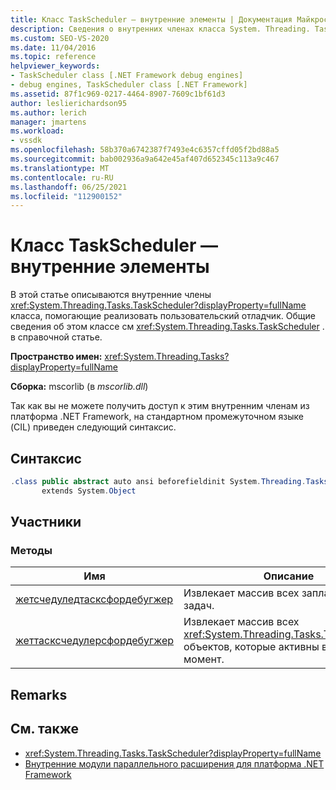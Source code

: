 ```yaml
---
title: Класс TaskScheduler — внутренние элементы | Документация Майкрософт
description: Сведения о внутренних членах класса System. Threading. Tasks. TaskScheduler, которые помогают реализовать пользовательский отладчик.
ms.custom: SEO-VS-2020
ms.date: 11/04/2016
ms.topic: reference
helpviewer_keywords:
- TaskScheduler class [.NET Framework debug engines]
- debug engines, TaskScheduler class [.NET Framework]
ms.assetid: 87f1c969-0217-4464-8907-7609c1bf61d3
author: leslierichardson95
ms.author: lerich
manager: jmartens
ms.workload:
- vssdk
ms.openlocfilehash: 58b370a6742387f7493e4c6357cffd05f2bd88a5
ms.sourcegitcommit: bab002936a9a642e45af407d652345c113a9c467
ms.translationtype: MT
ms.contentlocale: ru-RU
ms.lasthandoff: 06/25/2021
ms.locfileid: "112900152"
---
```

# <a name="taskscheduler-class---internal-members"></a>Класс TaskScheduler — внутренние элементы
В этой статье описываются внутренние члены <xref:System.Threading.Tasks.TaskScheduler?displayProperty=fullName> класса, помогающие реализовать пользовательский отладчик. Общие сведения об этом классе см <xref:System.Threading.Tasks.TaskScheduler> . в справочной статье.

 **Пространство имен:** <xref:System.Threading.Tasks?displayProperty=fullName>

 **Сборка:** mscorlib (в *mscorlib.dll*)

 Так как вы не можете получить доступ к этим внутренним членам из платформа .NET Framework, на стандартном промежуточном языке (CIL) приведен следующий синтаксис.

## <a name="syntax"></a>Синтаксис

```csharp
.class public abstract auto ansi beforefieldinit System.Threading.Tasks.TaskScheduler
       extends System.Object
```

## <a name="members"></a>Участники

### <a name="methods"></a>Методы

|Имя|Описание|
|----------|-----------------|
|[жетсчедуледтасксфордебугжер](../../extensibility/debugger/getscheduledtasksfordebugger-method.md)|Извлекает массив всех запланированных задач.|
|[жеттасксчедулерсфордебугжер](../../extensibility/debugger/gettaskschedulersfordebugger-method.md)|Извлекает массив всех <xref:System.Threading.Tasks.TaskScheduler> объектов, которые активны в данный момент.|

## <a name="remarks"></a>Remarks

## <a name="see-also"></a>См. также
- <xref:System.Threading.Tasks.TaskScheduler?displayProperty=fullName>
- [Внутренние модули параллельного расширения для платформа .NET Framework](../../extensibility/debugger/parallel-extension-internals-for-the-dotnet-framework.md)
